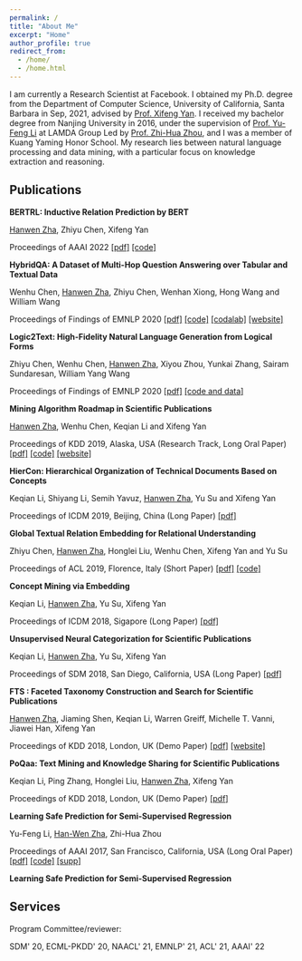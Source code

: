 ```yaml
---
permalink: /
title: "About Me"
excerpt: "Home"
author_profile: true
redirect_from: 
  - /home/
  - /home.html
---
```


I am currently a Research Scientist at Facebook. I obtained my Ph.D. degree from the Department of Computer Science, University of California, Santa Barbara in Sep, 2021, advised by [Prof. Xifeng Yan](https://sites.cs.ucsb.edu/~xyan/). I received my bachelor degree from Nanjing University in 2016, under the supervision of [Prof. Yu-Feng Li](http://lamda.nju.edu.cn/liyf/) at LAMDA Group Led by [Prof. Zhi-Hua Zhou](https://cs.nju.edu.cn/zhouzh/), and I was a member of Kuang Yaming Honor School. My research lies between natural language processing and data mining, with a particular focus on knowledge extraction and reasoning.

## Publications

**BERTRL: Inductive Relation Prediction by BERT**

<u>Hanwen Zha</u>, Zhiyu Chen, Xifeng Yan

Proceedings of AAAI 2022 [[pdf]](https://arxiv.org/abs/2103.07102) [[code]](https://github.com/zhw12/BERTRL)

**HybridQA: A Dataset of Multi-Hop Question Answering over Tabular and Textual Data**

Wenhu Chen, <u>Hanwen Zha</u>, Zhiyu Chen, Wenhan Xiong, Hong Wang and William Wang

Proceedings of Findings of EMNLP 2020 [[pdf]](https://arxiv.org/abs/2004.07347) [[code]](https://github.com/wenhuchen/HybridQA) [[codalab]](https://competitions.codalab.org/competitions/24420) [[website]](https://hybridqa.github.io/)

**Logic2Text: High-Fidelity Natural Language Generation from Logical Forms**

Zhiyu Chen, Wenhu Chen, <u>Hanwen Zha</u>, Xiyou Zhou, Yunkai Zhang, Sairam Sundaresan, William Yang Wang

Proceedings of Findings of EMNLP 2020 [[pdf]](https://arxiv.org/abs/2004.14579) [[code and data]](https://github.com/czyssrs/Logic2Text)

**Mining Algorithm Roadmap in Scientific Publications**

<u>Hanwen Zha</u>, Wenhu Chen, Keqian Li and Xifeng Yan

Proceedings of KDD 2019, Alaska, USA (Research Track, Long Oral Paper) [[pdf]](https://www.kdd.org/kdd2019/accepted-papers/view/mining-algorithm-roadmap-in-scientific-publications) [[code]](https://github.com/zhw12/AlgMap) [[website]](http://fts.cs.ucsb.edu/roadmap)


**HierCon: Hierarchical Organization of Technical Documents Based on Concepts**

Keqian Li, Shiyang Li, Semih Yavuz, <u>Hanwen Zha</u>, Yu Su and Xifeng Yan

Proceedings of ICDM 2019, Beijing, China (Long Paper) [[pdf]](https://sites.cs.ucsb.edu/~klee/papers/ICDM19_HierCon.pdf)


**Global Textual Relation Embedding for Relational Understanding**

Zhiyu Chen, <u>Hanwen Zha</u>, Honglei Liu, Wenhu Chen, Xifeng Yan and Yu Su

Proceedings of ACL 2019, Florence, Italy (Short Paper) [[pdf]](https://arxiv.org/pdf/1906.00550.pdf) [[code]](https://github.com/czyssrs/GloREPlus)

 
**Concept Mining via Embedding**

Keqian Li, <u>Hanwen Zha</u>, Yu Su, Xifeng Yan

Proceedings of ICDM 2018, Sigapore (Long Paper) [[pdf]](https://sites.cs.ucsb.edu/~klee/papers/ECON.pdf)


**Unsupervised Neural Categorization for Scientific Publications**

Keqian Li, <u>Hanwen Zha</u>, Yu Su, Xifeng Yan

Proceedings of SDM 2018, San Diego, California, USA (Long Paper) [[pdf]](https://sites.cs.ucsb.edu/~klee/papers/UNEC.pdf)

**FTS : Faceted Taxonomy Construction and Search for Scientific Publications**

<u>Hanwen Zha</u>, Jiaming Shen, Keqian Li, Warren Greiff, Michelle T. Vanni, Jiawei Han, Xifeng Yan

Proceedings of KDD 2018, London, UK (Demo Paper) [[pdf]](https://www.kdd.org/kdd2018/files/project-showcase/KDD18_paper_1813.pdf) [[website]](http://fts.cs.ucsb.edu)

**PoQaa: Text Mining and Knowledge Sharing for Scientific Publications**

Keqian Li, Ping Zhang, Honglei Liu, <u>Hanwen Zha</u>, Xifeng Yan

Proceedings of KDD 2018, London, UK (Demo Paper) [[pdf]](https://sites.cs.ucsb.edu/~klee/papers/poqaa.pdf)


**Learning Safe Prediction for Semi-Supervised Regression**

Yu-Feng Li, <u>Han-Wen Zha</u>, Zhi-Hua Zhou

Proceedings of AAAI 2017, San Francisco, California, USA (Long Oral Paper) [[pdf]](http://202.119.32.195/cache/10/03/lamda.nju.edu.cn/cd73868576aa7ca4d08cabc8feb68186/aaai17-safer.pdf) [[code]](http://lamda.nju.edu.cn/code_SAFER.ashx) [[supp]](http://202.119.32.195/cache/11/03/lamda.nju.edu.cn/8d18d6a8168ceb413b9b6acd3fcbb8ad/aaai17-safer-supplemental-materials.pdf)

**Learning Safe Prediction for Semi-Supervised Regression**

## Services
Program Committee/reviewer: 

SDM' 20, ECML-PKDD' 20, NAACL' 21, EMNLP' 21, ACL' 21, AAAI' 22